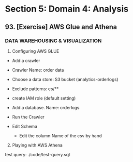 # Section 5: Domain 4: Analysis

## 93. [Exercise] AWS Glue and Athena

### DATA WAREHOUSING & VISUALIZATION

1. Configuring AWS GLUE

- Add a crawler
- Crawler Name: order data
- Choose a data store: S3 bucket (analytics-orderlogs)
- Exclude patterns: es/\*\*
- create IAM role (default setting)
- Add a database. Name: orderlogs
- Run the Crawler

- Edit Schema
  - Edit the column Name of the csv by hand

2. Playing with AWS Athena

test query:
./code/test-query.sql
